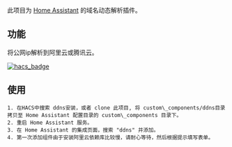 此项目为 [Home Assistant](https://www.home-assistant.io/) 的域名动态解析插件。

## 功能

将公网ip解析到阿里云或腾讯云。

[![hacs_badge](https://img.shields.io/badge/HACS-Default-41BDF5.svg?style=for-the-badge)](https://github.com/hacs/integration)

## 使用

    1. 在HACS中搜索 ddns安装，或者 clone 此项目, 将 custom\_components/ddns目录拷贝至 Home Assistant 配置目录的 custom\_components 目录下。
    2. 重启 Home Assistant 服务。
    3. 在 Home Assistant 的集成页面，搜索 "ddns" 并添加。
    4. 第一次添加组件由于安装阿里云依赖库比较慢，请耐心等待，然后根据提示填写表单。